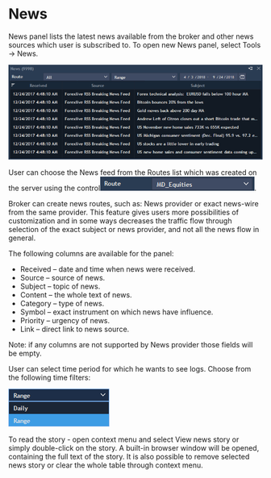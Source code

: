 # News

News panel lists the latest news available from the broker and other news sources which user is subscribed to. To open new News panel, select Tools -&gt; News.

![](../../.gitbook/assets/news-links.png)


User can choose the News feed from the Routes list which was created on the server using the control![](../../.gitbook/assets/screenshot_1%20%281%29.png).


Broker can create news routes, such as: News provider or exact news-wire from the same provider. This feature gives users more possibilities of customization and in some ways decreases the traffic flow through selection of the exact subject or news provider, and not all the news flow in general.

The following columns are available for the panel:

* Received – date and time when news were received.
* Source – source of news.
* Subject – topic of news.
* Content – the whole text of news.
* Category – type of news.
* Symbol – exact instrument on which news have influence.
* Priority – urgency of news.
* Link – direct link to news source.

Note: if any columns are not supported by News provider those fields will be empty.

User can select time period for which he wants to see logs. Choose from the following time filters:

![](../../.gitbook/assets/untitled.png)


To read the story - open context menu and select View news story or simply double-click on the story. A built-in browser window will be opened, containing the full text of the story. It is also possible to remove selected news story or clear the whole table through context menu.



